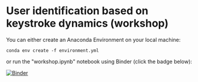 # User identification based on keystroke dynamics (workshop)

You can either create an Anaconda Environment on your local machine:
```
conda env create -f environment.yml
```

or run the "workshop.ipynb" notebook using Binder (click the badge below):
 
[![Binder](https://mybinder.org/badge.svg)](https://mybinder.org/v2/gh/nethone/keystroke-dynamics/master?filepath=workshop.ipynb)


